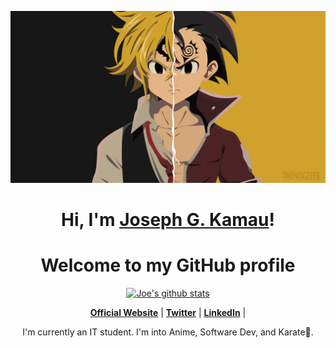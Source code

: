 <p align="center">
  <a href="http://josephgicugumakamau.co.ke/"><img src="meliodas.jpg" alt="Joseph Gicuguma's image"></a>
</p>

<h1 align="center">Hi, I'm <a href="http://josephgicugumakamau.co.ke/">Joseph G. Kamau</a>!</h1>
<h1 align="center">Welcome to my GitHub profile</h1>

<p align="center">
  <a href="https://github.com/Joseph-Gicuguma"><img src="https://github-readme-stats.vercel.app/api?username=Joseph-Gicuguma
&hide_border=true&show_icons=true" alt="Joe's github stats"></a>
</p>

<p align="center">
  <strong><a href="http://josephgicugumakamau.co.ke/">Official Website</a></strong> |
  <strong><a href="https://twitter.com/gicugumajoe_">Twitter</a></strong> 
  <!-- <strong><a href="https://discord.gg/nYXzaUS">Discord</a></strong>  -->|
  <strong><a href="https://www.linkedin.com/in/joseph-gicuguma-244295200/">LinkedIn</a></strong> |
  <!-- <strong><a href="https://www.twitch.tv/edisonlee55">Twitch</a></strong> -->
</p>

<p align="center"> I'm currently an IT student. I'm into Anime, Software Dev, and Karate🥋.</p>


